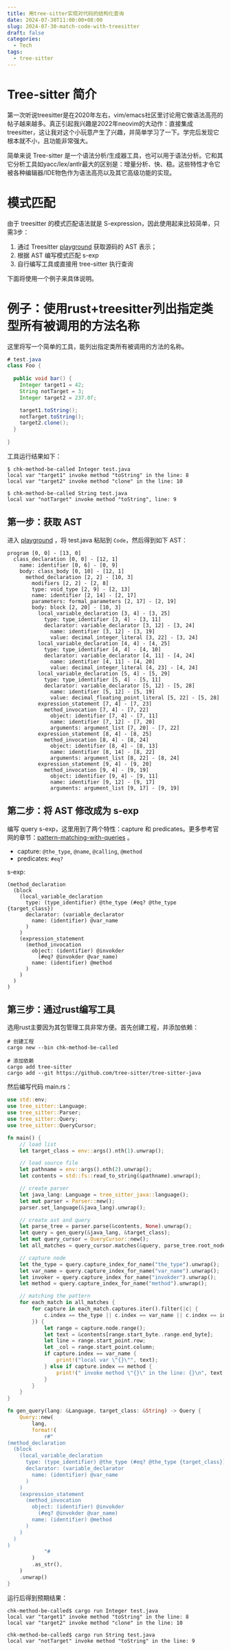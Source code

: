 ```yaml
---
title: 用tree-sitter实现对代码的结构化查询
date: 2024-07-30T11:00:00+08:00
slug: 2024-07-30-match-code-with-treesitter
draft: false
categories:
  - Tech
tags:
  - tree-sitter
---
```


# Tree-sitter 简介

第一次听说treesitter是在2020年左右，vim/emacs社区里讨论用它做语法高亮的帖子越来越多。真正引起我兴趣是2022年neovim的大动作：直接集成treesitter，这让我对这个小玩意产生了兴趣，并简单学习了一下。学完后发现它根本就不小，且功能非常强大。


简单来说 Tree-sitter 是一个语法分析/生成器工具，也可以用于语法分析。它和其它分析工具如yacc/lex/antlr最大的区别是：增量分析、快、稳。这些特性才令它被各种编辑器/IDE物色作为语法高亮以及其它高级功能的实现。

# 模式匹配

由于 treesitter 的模式匹配语法就是 S-expression，因此使用起来比较简单，只需3步：

1. 通过 Treesitter [playground](https://tree-sitter.github.io/tree-sitter/playground) 获取源码的 AST 表示；
2. 根据 AST 编写模式匹配 s-exp
3. 自行编写工具或直接用 tree-sitter 执行查询

下面将使用一个例子来具体说明。

# 例子：使用rust+treesitter列出指定类型所有被调用的方法名称

这里将写一个简单的工具，能列出指定类所有被调用的方法的名称。

```java
# test.java
class Foo {
  
  public void bar() {
    Integer target1 = 42;
    String notTarget = 3;
    Integer target2 = 237.0f;

    target1.toString();
    notTarget.toString();
    target2.clone();
  }
  
}
```

工具运行结果如下：

```
$ chk-method-be-called Integer test.java
local var "target1" invoke method "toString" in the line: 8
local var "target2" invoke method "clone" in the line: 10

$ chk-method-be-called String test.java
local var "notTarget" invoke method "toString", line: 9
```

## 第一步：获取 AST
进入 [playground](https://tree-sitter.github.io/tree-sitter/playground) ，将 test.java 粘贴到 `Code`，然后得到如下 AST：

```
program [0, 0] - [13, 0]
  class_declaration [0, 0] - [12, 1]
    name: identifier [0, 6] - [0, 9]
    body: class_body [0, 10] - [12, 1]
      method_declaration [2, 2] - [10, 3]
        modifiers [2, 2] - [2, 8]
        type: void_type [2, 9] - [2, 13]
        name: identifier [2, 14] - [2, 17]
        parameters: formal_parameters [2, 17] - [2, 19]
        body: block [2, 20] - [10, 3]
          local_variable_declaration [3, 4] - [3, 25]
            type: type_identifier [3, 4] - [3, 11]
            declarator: variable_declarator [3, 12] - [3, 24]
              name: identifier [3, 12] - [3, 19]
              value: decimal_integer_literal [3, 22] - [3, 24]
          local_variable_declaration [4, 4] - [4, 25]
            type: type_identifier [4, 4] - [4, 10]
            declarator: variable_declarator [4, 11] - [4, 24]
              name: identifier [4, 11] - [4, 20]
              value: decimal_integer_literal [4, 23] - [4, 24]
          local_variable_declaration [5, 4] - [5, 29]
            type: type_identifier [5, 4] - [5, 11]
            declarator: variable_declarator [5, 12] - [5, 28]
              name: identifier [5, 12] - [5, 19]
              value: decimal_floating_point_literal [5, 22] - [5, 28]
          expression_statement [7, 4] - [7, 23]
            method_invocation [7, 4] - [7, 22]
              object: identifier [7, 4] - [7, 11]
              name: identifier [7, 12] - [7, 20]
              arguments: argument_list [7, 20] - [7, 22]
          expression_statement [8, 4] - [8, 25]
            method_invocation [8, 4] - [8, 24]
              object: identifier [8, 4] - [8, 13]
              name: identifier [8, 14] - [8, 22]
              arguments: argument_list [8, 22] - [8, 24]
          expression_statement [9, 4] - [9, 20]
            method_invocation [9, 4] - [9, 19]
              object: identifier [9, 4] - [9, 11]
              name: identifier [9, 12] - [9, 17]
              arguments: argument_list [9, 17] - [9, 19]
```

## 第二步：将 AST 修改成为 s-exp

编写 query s-exp，这里用到了两个特性：capture 和 predicates。更多参考官网的章节：[pattern-matching-with-queries](pattern-matching-with-queries) 。
- capture: `@the_type`, `@name`, `@calling`, `@method`
- predicates: `#eq?`

s-exp:
```
(method_declaration
  (block
    (local_variable_declaration
      type: (type_identifier) @the_type (#eq? @the_type {target_class})
      declarator: (variable_declarator
        name: (identifier) @var_name
      )
    )
    (expression_statement
      (method_invocation
        object: (identifier) @invokder
          (#eq? @invokder @var_name)
        name: (identifier) @method
      )
    )
  )
)
```

## 第三步：通过rust编写工具

选用rust主要因为其包管理工具非常方便。首先创建工程，并添加依赖：

```
# 创建工程
cargo new --bin chk-method-be-called

# 添加依赖
cargo add tree-sitter
cargo add --git https://github.com/tree-sitter/tree-sitter-java
```

然后编写代码 main.rs：

```rust
use std::env;
use tree_sitter::Language;
use tree_sitter::Parser;
use tree_sitter::Query;
use tree_sitter::QueryCursor;

fn main() {
    // load list
    let target_class = env::args().nth(1).unwrap();

    // load source file
    let pathname = env::args().nth(2).unwrap();
    let contents = std::fs::read_to_string(&pathname).unwrap();

    // create parser
    let java_lang: Language = tree_sitter_java::language();
    let mut parser = Parser::new();
    parser.set_language(&java_lang).unwrap();

    // create ast and query
    let parse_tree = parser.parse(&contents, None).unwrap();
    let query = gen_query(&java_lang, &target_class);
    let mut query_cursor = QueryCursor::new();
    let all_matches = query_cursor.matches(&query, parse_tree.root_node(), contents.as_bytes());

    // capture node
    let the_type = query.capture_index_for_name("the_type").unwrap();
    let var_name = query.capture_index_for_name("var_name").unwrap();
    let invoker = query.capture_index_for_name("invokder").unwrap();
    let method = query.capture_index_for_name("method").unwrap();

    // matching the pattern
    for each_match in all_matches {
        for capture in each_match.captures.iter().filter(|c| {
            c.index == the_type || c.index == var_name || c.index == invoker || c.index == method
        }) {
            let range = capture.node.range();
            let text = &contents[range.start_byte..range.end_byte];
            let line = range.start_point.row;
            let _col = range.start_point.column;
            if capture.index == var_name {
                print!("local var \"{}\"", text);
            } else if capture.index == method {
                print!(" invoke method \"{}\" in the line: {}\n", text, line + 1);
            }
        }
    }
}

fn gen_query(lang: &Language, target_class: &String) -> Query {
    Query::new(
        lang,
        format!(
            r#"
(method_declaration
  (block
    (local_variable_declaration
      type: (type_identifier) @the_type (#eq? @the_type {target_class})
      declarator: (variable_declarator
        name: (identifier) @var_name
      )
    )
    (expression_statement
      (method_invocation
        object: (identifier) @invokder
          (#eq? @invokder @var_name)
        name: (identifier) @method
      )
    )
  )
)
            "#
        )
        .as_str(),
    )
    .unwrap()
}

```

运行后得到预期结果：
```
chk-method-be-called$ cargo run Integer test.java
local var "target1" invoke method "toString" in the line: 8
local var "target2" invoke method "clone" in the line: 10

chk-method-be-called$ cargo run String test.java
local var "notTarget" invoke method "toString" in the line: 9
```

